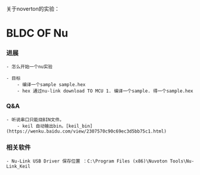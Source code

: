 关于noverton的实验：
# BLDC OF Nu

### 进展 

	- 怎么开始一个nu实验

	- 目标 
		- 编译一个sample sample.hex
		- hex 通过nu-link download TO MCU 1. 编译一个sample. 得一个sample.hex

### Q&A
	- 听说串口只能烧BIN文件。
		- keil 自动输出bin。[keil_bin](https://wenku.baidu.com/view/2307570c90c69ec3d5bb75c1.html)
### 相关软件
	- Nu-Link USB Driver 保存位置 ：C:\Program Files (x86)\Nuvoton Tools\Nu-Link_Keil
	 
